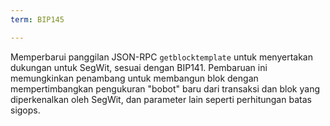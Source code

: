```yaml
---
term: BIP145

---
```

Memperbarui panggilan JSON-RPC `getblocktemplate` untuk menyertakan dukungan untuk SegWit, sesuai dengan BIP141. Pembaruan ini memungkinkan penambang untuk membangun blok dengan mempertimbangkan pengukuran "bobot" baru dari transaksi dan blok yang diperkenalkan oleh SegWit, dan parameter lain seperti perhitungan batas sigops.